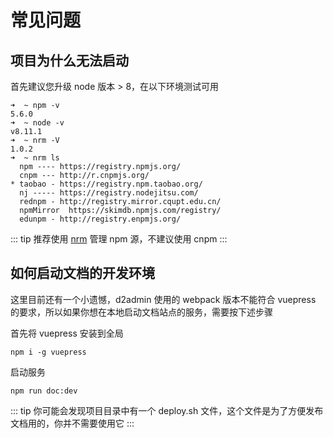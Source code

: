 # 常见问题

## 项目为什么无法启动

首先建议您升级 node 版本 > 8，在以下环境测试可用

```
➜  ~ npm -v
5.6.0
➜  ~ node -v
v8.11.1
➜  ~ nrm -V
1.0.2
➜  ~ nrm ls
  npm ---- https://registry.npmjs.org/
  cnpm --- http://r.cnpmjs.org/
* taobao - https://registry.npm.taobao.org/
  nj ----- https://registry.nodejitsu.com/
  rednpm - http://registry.mirror.cqupt.edu.cn/
  npmMirror  https://skimdb.npmjs.com/registry/
  edunpm - http://registry.enpmjs.org/
```

::: tip
推荐使用 [nrm](https://github.com/Pana/nrm) 管理 npm 源，不建议使用 cnpm
:::

## 如何启动文档的开发环境

这里目前还有一个小遗憾，d2admin 使用的 webpack 版本不能符合 vuepress 的要求，所以如果你想在本地启动文档站点的服务，需要按下述步骤

首先将 vuepress 安装到全局

```
npm i -g vuepress
```

启动服务

```
npm run doc:dev
```

::: tip
你可能会发现项目目录中有一个 deploy.sh 文件，这个文件是为了方便发布文档用的，你并不需要使用它
:::
